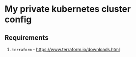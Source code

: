 # My private kubernetes cluster config

## Requirements

1. `terraform` - https://www.terraform.io/downloads.html

